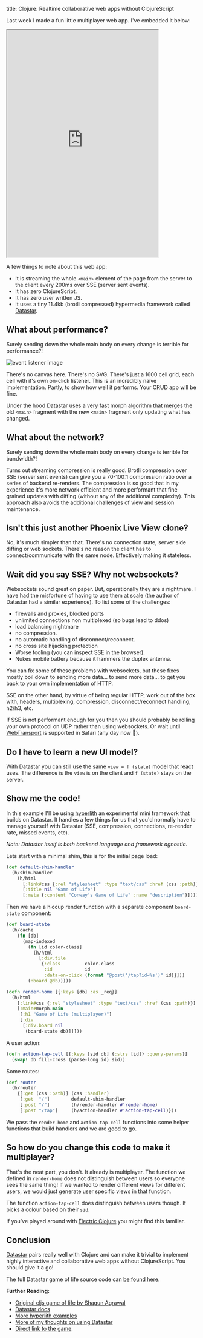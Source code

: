 title: Clojure: Realtime collaborative web apps without ClojureScript

Last week I made a fun little multiplayer web app. I've embedded it below:

<iframe src="https://example.andersmurphy.com" title="Game of Life"
style="width: 100%;	aspect-ratio: 2/3;	max-width: 400px"></iframe>

A few things to note about this web app:

- It is streaming the whole `<main>` element of the page from the server to the client every 200ms over SSE (server sent events).
- It has zero ClojureScript.
- It has zero user written JS.
- It uses a tiny 11.4kb (brotli compressed) hypermedia framework called [Datastar](https://data-star.dev).

## What about performance?

Surely sending down the whole main body on every change is terrible for performance?!

![event listener image](/assets/naive.png)

There's no canvas here. There's no SVG. There's just a 1600 cell grid, each cell with it's own on-click listener. This is an incredibly naive implementation. Partly, to show how well it performs. Your CRUD app will be fine.

Under the hood Datastar uses a very fast morph algorithm that merges the old `<main>` fragment with the new `<main>` fragment only updating what has changed. 

## What about the network?

Surely sending down the whole main body on every change is terrible for bandwidth?! 

Turns out streaming compression is really good. Brotli compression over SSE (server sent events) can give you a 70-100:1 compression ratio over a series of backend re-renders. The compression is so good that in my experience it's more network efficient and more performant that fine grained updates with diffing (without any of the additional complexity). This approach also avoids the additional challenges of view and session maintenance.

## Isn't this just another Phoenix Live View clone?

No, it's much simpler than that. There's no connection state, server side diffing or web sockets. There's no reason the client has to connect/communicate with the same node. Effectively making it stateless.

## Wait did you say SSE? Why not websockets?

Websockets sound great on paper. But, operationally they are a nightmare. I have had the misfortune of having to use them at scale (the author of Datastar had a similar experience). To list some of the challenges: 

- firewalls and proxies, blocked ports
- unlimited connections non multiplexed (so bugs lead to ddos)
- load balancing nightmare
- no compression.
- no automatic handling of disconnect/reconnect.
- no cross site hijacking protection
- Worse tooling (you can inspect SSE in the browser).
- Nukes mobile battery because it hammers the duplex antenna.

You can fix some of these problems with websockets, but these fixes mostly boil down to sending more data... to send more data... to get you back to your own implementation of HTTP.

SSE on the other hand, by virtue of being regular HTTP,  work out of the box with, headers, multiplexing, compression, disconnect/reconnect handling, h2/h3, etc. 

If SSE is not performant enough for you then you should probably be rolling your own protocol on UDP rather than using websockets. Or wait until [WebTransport](https://developer.mozilla.org/en-US/docs/Web/API/WebTransport) is supported in Safari (any day now 😬).

## Do I have to learn a new UI model?

With Datastar you can still use the same `view = f (state)` model that react uses. The difference is  the `view` is on the client and `f (state)` stays on the server.

## Show me the code!

In this example I'll be using [hyperlith](https://github.com/andersmurphy/hyperlith) an experimental mini framework that builds on Datastar. It handles a few things for us that you'd normally have to manage yourself with Datastar (SSE, compression, connections, re-render rate, missed events, etc).

*Note: Datastar itself is both backend language and framework agnostic.*

Lets start with a minimal shim, this is for the initial page load:

```clojure
(def default-shim-handler
  (h/shim-handler
    (h/html
      [:link#css {:rel "stylesheet" :type "text/css" :href (css :path)}]
      [:title nil "Game of Life"]
      [:meta {:content "Conway's Game of Life" :name "description"}])))
```

Then we have a hiccup render function with a separate component `board-state` component:

```clojure
(def board-state
  (h/cache
    (fn [db]
      (map-indexed
        (fn [id color-class]
          (h/html
            [:div.tile
             {:class         color-class
              :id            id
              :data-on-click (format "@post('/tap?id=%s')" id)}]))
        (:board @db)))))

(defn render-home [{:keys [db] :as _req}]
  (h/html
    [:link#css {:rel "stylesheet" :type "text/css" :href (css :path)}]
    [:main#morph.main
     [:h1 "Game of Life (multiplayer)"]
     [:div
      [:div.board nil
       (board-state db)]]]))
```

A user action:

```clojure
(defn action-tap-cell [{:keys [sid db] {:strs [id]} :query-params}]
  (swap! db fill-cross (parse-long id) sid))
```

Some routes:

```clojure
(def router
  (h/router
    {[:get (css :path)] (css :handler)
     [:get  "/"]        default-shim-handler
     [:post "/"]        (h/render-handler #'render-home)
     [:post "/tap"]     (h/action-handler #'action-tap-cell)}))
```

We pass the `render-home` and `action-tap-cell` functions into some helper functions that build handlers and we are good to go.

## So how do you change this code to make it multiplayer?

That's the neat part, you don't. It already is multiplayer. The function we defined in `render-home` does not distinguish between users so everyone sees the same thing! If we wanted to render different views for different users, we would just generate user specific views in that function.

The function `action-tap-cell` does distinguish between users though. It picks a colour based on their `sid`.

If you've played around with [Electric Clojure](https://github.com/hyperfiddle/electric) you might find this familiar.

## Conclusion

[Datastar](https://data-star.dev) pairs really well with Clojure and can make it trivial to implement highly interactive and collaborative web apps without ClojureScript. You should give it a go!

The full Datastar game of life source code can [be found here](https://github.com/andersmurphy/hyperlith/blob/master/examples/game_of_life/src/app/main.clj).

**Further Reading:**

- [Original cljs game of life by Shagun Agrawal](https://github.com/kaepr/game-of-life-cljs)
- [Datastar docs](https://data-star.dev/guide/getting_started)
- [More hyperlith examples](https://github.com/andersmurphy/hyperlith/tree/master/examples)
- [More of my thoughts on using Datastar](https://github.com/andersmurphy/hyperlith?tab=readme-ov-file#rational-more-like-a-collection-of-opinions)
- [Direct link to the game](https://example.andersmurphy.com).
